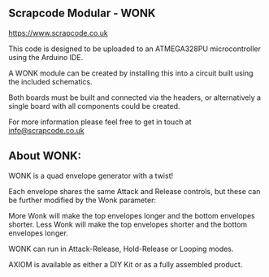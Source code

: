 


## **Scrapcode Modular - WONK**

https://www.scrapcode.co.uk

This code is designed to be uploaded to an ATMEGA328PU microcontroller using the Arduino IDE.

A WONK module can be created by installing this into a circuit built using the included schematics.

Both boards must be built and connected via the headers, or alternatively a single board with all components could be created.



For more information please feel free to get in touch at info@scrapcode.co.uk


## **About WONK:**

WONK is a quad envelope generator with a twist!
 
Each envelope shares the same Attack and Release controls, but these can be further modified by the Wonk parameter:
 
More Wonk will make the top envelopes longer and the bottom envelopes shorter.
Less Wonk will make the top envelopes shorter and the bottom envelopes longer.
 
WONK can run in Attack-Release, Hold-Release or Looping modes.

AXIOM is available as either a DIY Kit or as a fully assembled product.
